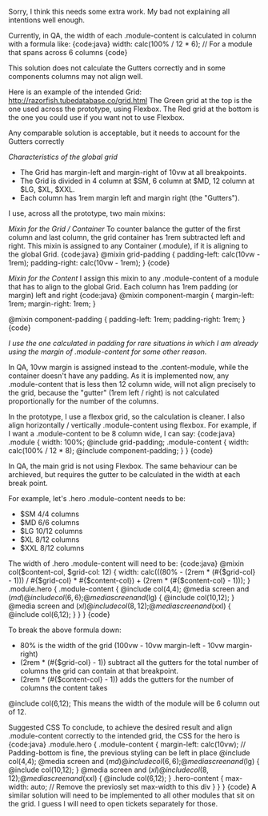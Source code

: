 Sorry, I think this needs some extra work. My bad not explaining all intentions well enough.

Currently, in QA, the width of each .module-content is calculated in column with a formula like:
{code:java}
width: calc(100% / 12 * 6); // For a module that spans across 6 columns
{code}

This solution does not calculate the Gutters correctly and in some components columns may not align well.

Here is an example of the intended Grid: http://razorfish.tubedatabase.co/grid.html
The Green grid at the top is the one used across the prototype, using Flexbox.
The Red grid at the bottom is the one you could use if you want not to use Flexbox.

Any comparable solution is acceptable, but it needs to account for the Gutters correctly

*Characteristics of the global grid*
- The Grid has margin-left and margin-right of 10vw at all breakpoints.
- The Grid is divided in 4 column at $SM, 6 column at $MD, 12 column at $LG, $XL, $XXL.
- Each column has 1rem margin left and margin right (the "Gutters").

I use, across all the prototype, two main mixins:

*Mixin for the Grid / Container*
To counter balance the gutter of the first column and last column, the grid container has 1rem subtracted left and right.
This mixin is assigned to any Container (.module), if it is aligning to the global Grid.
{code:java}
@mixin grid-padding {
    padding-left: calc(10vw - 1rem);
    padding-right: calc(10vw - 1rem);
}
{code}


*Mixin for the Content*
I assign this mixin to any .module-content of a module that has to align to the global Grid. Each column has 1rem padding (or margin) left and right
{code:java}
@mixin component-margin {
    margin-left: 1rem;
    margin-right: 1rem;
}

@mixin component-padding {
    padding-left: 1rem;
    padding-right: 1rem;
}
{code}

_I use the one calculated in padding for rare situations in which I am already using the margin of .module-content for some other reason._


In QA, 10vw margin is assigned instead to the .content-module, while the container doesn't have any padding. As it is implemented now, any .module-content that is less then 12 column wide, will not align precisely to the grid, because the "gutter" (1rem left / right) is not calculated proportionally for the number of the columns.

In the prototype, I use a flexbox grid, so the calculation is cleaner. I also align horizontally / vertically .module-content using flexbox. For example, if I want a .module-content to be 8 column wide, I can say:
{code:java}
.module {
    width: 100%;
    @include grid-padding;
    .module-content {
        width: calc(100% / 12 * 8);
        @include component-padding;
    }
}
{code}


In QA, the main grid is not using Flexbox. The same behaviour can be archieved, but requires the gutter to be calculated in the width at each break point.

For example, let's .hero .module-content needs to be:
- $SM 4/4 columns
- $MD 6/6 columns
- $LG 10/12 columns
- $XL 8/12 columns
- $XXL 8/12 columns

The width of .hero .module-content will need to be:
{code:java}
@mixin col($content-col, $grid-col: 12) {
  width: calc(((80% - (2rem * (#{$grid-col} - 1))) / #{$grid-col} * #{$content-col}) + (2rem * (#{$content-col} - 1)));
}
.module.hero {
    .module-content {
        @include col(4,4);
        @media screen and ($md) {
            @include col(6,6);
        }
        @media screen and ($lg) {
            @include col(10,12);
        }
        @media screen and ($xl) {
            @include col(8,12);
        }
        @media screen and ($xxl) {
            @include col(6,12);
        }
    }
}
{code}

To break the above formula down:
- 80% is the width of the grid (100vw - 10vw margin-left - 10vw margin-right)
- (2rem * (#{$grid-col} - 1)) subtract all the gutters for the total number of columns the grid can contain at that breakpoint.
- (2rem * (#{$content-col} - 1)) adds the gutters for the number of columns the content takes

@include col(6,12);
This means the width of the module will be 6 column out of 12.


Suggested CSS
To conclude, to achieve the desired result and align .module-content correctly to the intended grid, the CSS for the hero is
{code:java}
.module.hero {
    .module-content {
        margin-left: calc(10vw);
        // Padding-bottom is fine, the previous styling can be left in place
        @include col(4,4);
        @media screen and ($md) {
            @include col(6,6);
        }
        @media screen and ($lg) {
            @include col(10,12);
        }
        @media screen and ($xl) {
            @include col(8,12);
        }
        @media screen and ($xxl) {
            @include col(6,12);
        }
        .hero-content {
            max-width: auto; // Remove the previosly set max-width to this div
        }
    }
}
{code}
A similar solution will need to be implemented to all other modules that sit on the grid. I guess I will need to open tickets separately for those.
